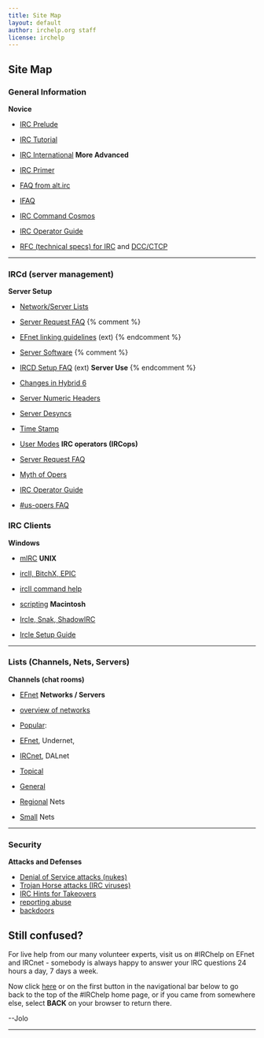 ```yaml
---
title: Site Map
layout: default
author: irchelp.org staff
license: irchelp
---
```


## Site Map

### General Information

  **Novice**

  * [IRC Prelude](/irchelp/new2irc.html)
  * [IRC Tutorial](/irchelp/irctutorial.html)
  * [IRC International](/misc/foreign.html)     **More Advanced**

  * [IRC Primer](/irchelp/ircprimer.html)
  * [FAQ from alt.irc](/faq/)
  * [IFAQ](/faq/ifaq.html)
  * [IRC Command Cosmos](/misc/ccosmos.html)
  * [IRC Operator Guide](/ircd/ircopguide.html)
  * [RFC (technical specs) for IRC](/irchelp/rfc/) and [DCC/CTCP](/irchelp/rfc/ctcpspec.html)

* * *

### IRCd (server management)

  **Server Setup**

  * [Network/Server Lists](/irchelp/networks/)
  * [Server Request FAQ](/ircd/server-request.html)
{% comment %}
  * [EFnet linking guidelines](ftp://ftp.blackened.com/pub/irc/new-server-guidelines) (ext)
{% endcomment %}
  * [Server Software](/ircd/)
{% comment %}
  * [IRCD Setup FAQ](http://www.alleged.com/faq/) (ext)      **Server Use**
{% endcomment %}

  * [Changes in Hybrid 6](/ircd/hybrid/hybrid6.html)
  * [Server Numeric Headers](/ircd/numerics.html)
  * [Server Desyncs](/ircd/desync.html)
  * [Time Stamp](/ircd/ircserv.html)
  * [User Modes](/misc/umodes.html)     **IRC operators (IRCops)**

  * [Server Request FAQ](/ircd/server-request.html)
  * [Myth of Opers](/ircd/opermyth.html)
  * [IRC Operator Guide](/ircd/ircopguide.html)
  * [#us-opers FAQ](/ircd/usfaq.html)

### IRC Clients

  **Windows**

  * [mIRC](/irchelp/mirc/)     **UNIX**

  * [ircII, BitchX, EPIC](/irchelp/ircii/)
  * [ircII command help](/clients/unix/ircii/commands/)
  * [scripting](/script/)     **Macintosh**

  * [Ircle, Snak, ShadowIRC](/irchelp/mac/)
  * [Ircle Setup Guide](/clients/mac/ircle_setup.html)

* * *

### Lists (Channels, Nets, Servers)

  **Channels (chat rooms)**

  * [EFnet](/irchelp/chanlist/)     **Networks / Servers**

  * [overview of networks](/networks/servers/)
  * [Popular](/networks/popular.html):
  * [EFnet](/networks/servers/efnet.html), Undernet,
  * [IRCnet](/networks/servers/ircnet.html), DALnet

  * [Topical](/networks/topical.html) 
  * [General](/networks/general.html) 
  * [Regional](/networks/regional.html) Nets
  * [Small](/networks/small.html) Nets

* * *

### Security

  **Attacks and Defenses**

  * [Denial of Service attacks (nukes)](/irchelp/nuke/)
  * [Trojan Horse attacks (IRC viruses)](/security/trojan.html)
  * [IRC Hints for Takeovers](/misc/hints.html)
  * [reporting abuse](/security/irclog.html)
  * [backdoors](/security/irc-backdoor.txt)

## Still confused?

For live help from our many volunteer experts, visit us on #IRChelp on EFnet
and IRCnet - somebody is always happy to answer your IRC questions 24 hours a
day, 7 days a week.

Now click [here](/irchelp/) or on the first button in the navigational bar
below to go back to the top of the #IRChelp home page, or if you came from
somewhere else, select **BACK** on your browser to return there.

--Jolo

* * *
